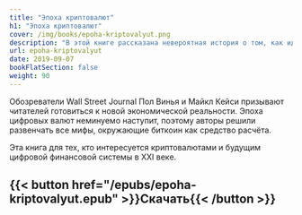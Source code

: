 ```yaml
---
title: "Эпоха криптовалют"
h1: "Эпоха криптовалют"
cover: /img/books/epoha-kriptovalyut.png
description: "В этой книге рассказана невероятная история о том, как идея, изначально интересная лишь маленькой группке энтузиастов, постепенно привлекла к себе внимание всего мира."
url: epoha-kriptovalyut
date: 2019-09-07
bookFlatSection: false
weight: 90
---
```


Обозреватели Wall Street Journal Пол Винья и Майкл Кейси призывают читателей готовиться к новой экономической реальности. Эпоха цифровых валют неминуемо наступит, поэтому авторы решили развенчать все мифы, окружающие биткоин как средство расчёта.

Эта книга для тех, кто интересуется криптовалютами и будущим цифровой финансовой системы в XXI веке.

{{< button href="/epubs/epoha-kriptovalyut.epub" >}}Скачать{{< /button >}}
--- 